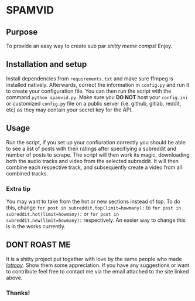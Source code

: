 # SPAMVID

## Purpose
To provide an easy way to create sub par *shitty meme comps!* Enjoy.

## Installation and setup
Install dependencies from `requirements.txt` and make sure ffmpeg is installed natively. Afterwards, correct the information in `config.py` and run it to create your configuration file. You can then run the script with the command `python spamvid.py`. Make sure you **DO NOT** host your `config.ini` or customized `config.py` file on a public server (i.e. github, gitlab, reddit, etc) as they may contain your secret key for the API.

## Usage
Run the script, if you set up your confiuration correctly you should be able to see a list of posts with their ratings after specifiying a subreddit and number of posts to scrape. The script will then work its magic, downloading both the audio tracks and video from the selected subreddit. It will then combine each respective track, and subsequently create a video from all combined tracks. 

### Extra tip
You may want to take from the hot or new sections instead of top. To do this, change `for post in subreddit.top(limit=howmany):` to `for post in subreddit.hot(limit=howmany):` or `for post in subreddit.new(limit=howmany):` respectively. An easier way to change this is in the works currently.


## DONT ROAST ME
It is a shitty project put together with love by the same people who made *[lottopy](https://github.com/lottopy/wvlottopy)*. Show them some appreciation. If you have any suggestions or want to contribute feel free to contact me via the email attached to the site linked above. 

### Thanks!
